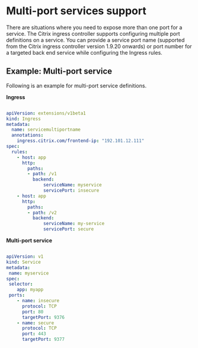 # Multi-port services support

There are situations where you need to expose more than one port for a service. The Citrix ingress controller supports configuring multiple port definitions on a service.
You can provide a service port name (supported from the Citrix ingress controller version 1.9.20 onwards) or port number for a targeted back end service while configuring the Ingress rules.

## Example: Multi-port service

Following is an example for multi-port service definitions.

**Ingress**

```yml

apiVersion: extensions/v1beta1
kind: Ingress
metadata:
  name: servicemultiportname
  annotations:
    ingress.citrix.com/frontend-ip: "192.101.12.111"
spec:
  rules:
    - host: app
      http:
        paths:
        - path: /v1
          backend:
              serviceName: myservice
              servicePort: insecure
    - host: app
      http:
        paths:
        - path: /v2
          backend:
              serviceName: my-service
              servicePort: secure
```                

**Multi-port service**

```yml

apiVersion: v1
kind: Service
metadata:
 name: myservice
spec:
 selector:
    app: myapp
 ports:
    - name: insecure
      protocol: TCP
      port: 80
      targetPort: 9376
    - name: secure
      protocol: TCP
      port: 443
      targetPort: 9377
```
